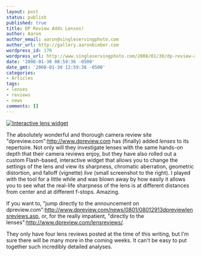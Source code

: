 ```yaml
---
layout: post
status: publish
published: true
title: DP Review Adds Lenses!
author: Aaron
author_email: aaron@singleservingphoto.com
author_url: http://gallery.aaronbieber.com
wordpress_id: 170
wordpress_url: http://www.singleservingphoto.com/2008/01/30/dp-review-adds-lenses/
date: '2008-01-30 08:59:36 -0500'
date_gmt: '2008-01-30 12:59:36 -0500'
categories:
- Articles
tags:
- lenses
- reviews
- news
comments: []
---
```

[![](http://singleservingphoto.com/wp-content/uploads/2011/12/2230002043_2604313044_m.jpg "Interactive lens widget")](http://singleservingphoto.com/wp-content/uploads/2011/12/2230002043_2604313044_m.jpg)

The absolutely wonderful and thorough camera review site
"dpreview.com":http://www.dpreview.com has (finally) added _lenses_ to
its repertoire. Not only will they investigate lenses with the same
hands-on depth that their camera reviews enjoy, but they have also
rolled out a custom Flash-based, interactive widget that allows you to
change the settings of the lens and view its sharpness, chromatic
aberration, geometric distortion, and falloff (vignette) _live_ (small
screenshot to the right). I played with the tool for a little while and
was blown away by how easily it allows you to see what the real-life
sharpness of the lens is at different distances from center and at
different f-stops. Amazing.

If you want to, "jump directly to the announcement on
dpreview.com":http://www.dpreview.com/news/0801/08012913dpreviewlensreviews.asp,
or, for the really impatient, "directly to the
lenses":http://www.dpreview.com/lensreviews/.

They only have four lens reviews posted at the time of this writing, but
I'm sure there will be many more in the coming weeks. It can't be easy
to put together such incredibly detailed analyses.
